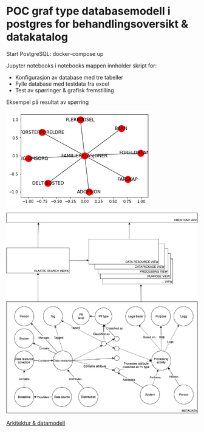 # POC graf type databasemodell i postgres for behandlingsoversikt & datakatalog

Start PostgreSQL: docker-compose up

Jupyter notebooks i notebooks mappen innholder skript for: 

- Konfigurasjon av database med tre tabeller
- Fylle database med testdata fra excel
- Test av spørringer & grafisk fremstilling

Eksempel på resultat av spørring

![category -> concept](https://github.com/navikt/data-catalog-graph/blob/master/docs/category_concept_example.png)

![datamodell skisse](https://github.com/navikt/data-catalog-graph/blob/master/docs/metadata_v1-Overview.png)


[Arkitektur & datamodell](https://drive.google.com/file/d/1vUTrJ6hxzTYY2P9A_lPSswjMxwi7k8As/view?usp=sharing)







